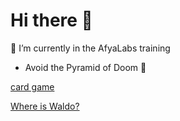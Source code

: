 # Hi there 👋 

🔭 I’m currently in the AfyaLabs training



* Avoid the Pyramid of Doom 😬



[card game](https://memorygame-6c814.web.app/)

[Where is Waldo?](https://whereswaldo-6ffb4.web.app/)

<!--
**mlamarques/mlamarques** is a ✨ _special_ ✨ repository because its `README.md` (this file) appears on your GitHub profile.

Here are some ideas to get you started:

- 🔭 I’m currently working on ...
- 🌱 I’m currently learning ...
- 👯 I’m looking to collaborate on ...
- 🤔 I’m looking for help with ...
- 💬 Ask me about ...
- 📫 How to reach me: ...
- 😄 Pronouns: ...
- ⚡ Fun fact: ...
-->
